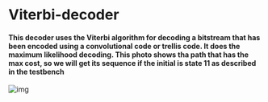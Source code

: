 # Viterbi-decoder
#### This decoder uses the Viterbi algorithm for decoding a bitstream that has been encoded using a convolutional code or trellis code. It does the maximum likelihood decoding. This photo shows tha path that has the max cost, so we will get its sequence if the initial is state 11 as described in the testbench
![img](https://user-images.githubusercontent.com/78317304/131787596-0ebc74b0-4ed0-4fb3-a545-f9a5460812b9.png)
